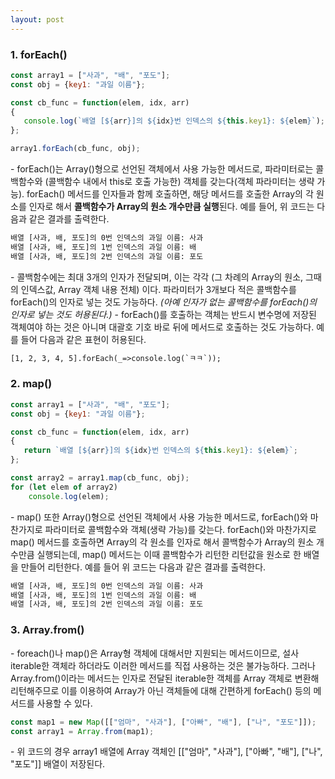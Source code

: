```yaml
---
layout: post
---
```

### 1\. forEach()

```javascript
const array1 = ["사과", "배", "포도"];
const obj = {key1: "과일 이름"};

const cb_func = function(elem, idx, arr)
{
   console.log(`배열 [${arr}]의 ${idx}번 인덱스의 ${this.key1}: ${elem}`);
};

array1.forEach(cb_func, obj);
```

\- forEach()는 Array()형으로 선언된 객체에서 사용 가능한 메서드로, 파라미터로는 콜백함수와 (콜백함수 내에서 this로 호출 가능한) 객체를 갖는다(객체 파라미터는 생략 가능). forEach() 메서드를 인자들과 함께 호출하면, 해당 메서드를 호출한 Array의 각 원소를 인자로 해서 **콜백함수가 Array의 원소 개수만큼 실행**된다. 예를 들어, 위 코드는 다음과 같은 결과를 출력한다.

```HTML
배열 [사과, 배, 포도]의 0번 인덱스의 과일 이름: 사과
배열 [사과, 배, 포도]의 1번 인덱스의 과일 이름: 배
배열 [사과, 배, 포도]의 2번 인덱스의 과일 이름: 포도
```

\- 콜백함수에는 최대 3개의 인자가 전달되며, 이는 각각 (그 차례의 Array의 원소, 그때의 인덱스값, Array 객체 내용 전체) 이다. 파라미터가 3개보다 적은 콜백함수를 forEach()의 인자로 넣는 것도 가능하다. _(아예 인자가 없는 콜백함수를 forEach()의 인자로 넣는 것도 허용된다.)_ \- forEach()를 호출하는 객체는 반드시 변수명에 저장된 객체여야 하는 것은 아니며 대괄호 기호 바로 뒤에 메서드로 호출하는 것도 가능하다. 예를 들어 다음과 같은 표현이 허용된다.

```HTML
[1, 2, 3, 4, 5].forEach(_=>console.log(`ㅋㅋ`));
```

### 2\. map()

```javascript
const array1 = ["사과", "배", "포도"];
const obj = {key1: "과일 이름"};

const cb_func = function(elem, idx, arr)
{
   return `배열 [${arr}]의 ${idx}번 인덱스의 ${this.key1}: ${elem}`;
};

const array2 = array1.map(cb_func, obj);
for (let elem of array2)
    console.log(elem);
```

\- map() 또한 Array()형으로 선언된 객체에서 사용 가능한 메서드로, forEach()와 마찬가지로 파라미터로 콜백함수와 객체(생략 가능)를 갖는다. forEach()와 마찬가지로 map() 메서드를 호출하면 Array의 각 원소를 인자로 해서 콜백함수가 Array의 원소 개수만큼 실행되는데, map() 메서드는 이때 콜백함수가 리턴한 리턴값을 원소로 한 배열을 만들어 리턴한다. 예를 들어 위 코드는 다음과 같은 결과를 출력한다.

```HTML
배열 [사과, 배, 포도]의 0번 인덱스의 과일 이름: 사과
배열 [사과, 배, 포도]의 1번 인덱스의 과일 이름: 배
배열 [사과, 배, 포도]의 2번 인덱스의 과일 이름: 포도
```

### 3\. Array.from()

\- foreach()나 map()은 Array형 객체에 대해서만 지원되는 메서드이므로, 설사 iterable한 객체라 하더라도 이러한 메서드를 직접 사용하는 것은 불가능하다. 그러나 Array.from()이라는 메서드는 인자로 전달된 iterable한 객체를 Array 객체로 변환해 리턴해주므로 이를 이용하여 Array가 아닌 객체들에 대해 간편하게 forEach() 등의 메서드를 사용할 수 있다.

```javascript
const map1 = new Map([["엄마", "사과"], ["아빠", "배"], ["나", "포도"]]);
const array1 = Array.from(map1);
```

\- 위 코드의 경우 array1 배열에 Array 객체인 \[\["엄마", "사과"\], \["아빠", "배"\], \["나", "포도"\]\] 배열이 저장된다.